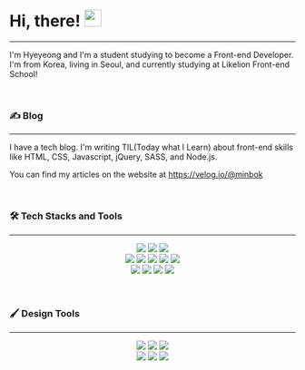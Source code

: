 # Hi, there! <img src="https://raw.githubusercontent.com/MartinHeinz/MartinHeinz/master/wave.gif" width="30px">

---
I'm Hyeyeong and I'm a student studying to become a Front-end Developer.
I'm from Korea, living in Seoul, and currently studying at Likelion Front-end School!

<br>

### ✍ Blog
---
I have a tech blog. I'm writing TIL(Today what I Learn) about front-end skills like HTML, CSS, Javascript, jQuery, SASS, and Node.js. 

You can find my articles on the website at https://velog.io/@minbok

<br>


### 🛠 Tech Stacks and Tools
---
<div style="text-align:center">
<img src="https://img.shields.io/badge/-HTML5-E34F26?style=flat&logo=HTML5&logoColor=white">

<img src="https://img.shields.io/badge/-CSS3-1572B6?style=flat&logo=CSS3&logoColor=white">

<img src="https://img.shields.io/badge/-JavaScript-F7DF1E?style=flat&logo=JavaScript&logoColor=white">
</div>

<div style="text-align:center">
<img src="https://img.shields.io/badge/-jQuery-0769AD?style=flat&logo=jQuery&logoColor=white">

<img src="https://img.shields.io/badge/-Node.js-339933?style=flat&logo=Node.js&logoColor=white">

<img src="https://img.shields.io/badge/-Sass-CC6699?style=flat&logo=Sass&logoColor=white">

<img src="https://img.shields.io/badge/-Linux-FCC624?style=flat&logo=Linux&logoColor=white">

<img src="https://img.shields.io/badge/-Ubuntu-E95420?style=flat&logo=Ubuntu&logoColor=white">
</div>

<div style="text-align:center">
<img src="https://img.shields.io/badge/-Git-F05032?style=flat&logo=Git&logoColor=white">

<img src="https://img.shields.io/badge/-GitHub-181717?style=flat&logo=GitHub&logoColor=white">

<img src="https://img.shields.io/badge/-Visual Studio Code-007ACC?style=flat&logo=Visual Studio Code&logoColor=white">

<img src="https://img.shields.io/badge/-RStudio-75AADB?style=flat&logo=RStudio&logoColor=white">
</div>

<br>
<br>

### 🖌 Design Tools
---
<div style="text-align:center">
<img src="https://img.shields.io/badge/-Adobe XD-FF61F6?style=flat&logo=Adobe XD&logoColor=white">

<img src="https://img.shields.io/badge/-Figma-F24E1E?style=flat&logo=Figma&logoColor=white">

<img src="https://img.shields.io/badge/-Autodesk-0696D7?style=flat&logo=Autodesk&logoColor=white">
</div>

<div style="text-align:center">
<img src="https://img.shields.io/badge/-Adobe Photoshop-31A8FF?style=flat&logo=Adobe Photoshop&logoColor=white">

<img src="https://img.shields.io/badge/-Adobe Illustrator-FF9A00?style=flat&logo=Adobe Illustrator&logoColor=white">

<img src="https://img.shields.io/badge/-Adobe After Effects-9999FF?style=flat&logo=Adobe After Effects&logoColor=white">
</div>
